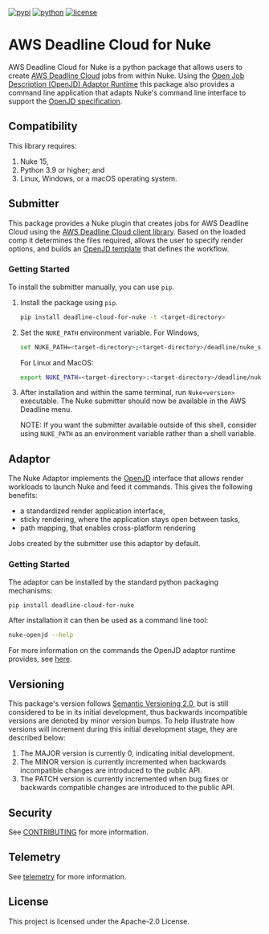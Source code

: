 [![pypi](https://img.shields.io/pypi/v/deadline-cloud-for-nuke.svg?style=flat)](https://pypi.python.org/pypi/deadline-cloud-for-nuke)
[![python](https://img.shields.io/pypi/pyversions/deadline-cloud-for-nuke.svg?style=flat)](https://pypi.python.org/pypi/deadline-cloud-for-nuke)
[![license](https://img.shields.io/pypi/l/deadline-cloud-for-nuke.svg?style=flat)](https://github.com/aws-deadline/deadline-cloud-for-nuke/blob/mainline/LICENSE)

# AWS Deadline Cloud for Nuke

AWS Deadline Cloud for Nuke is a python package that allows users to create [AWS Deadline Cloud][deadline-cloud] jobs from within Nuke. Using the [Open Job Description (OpenJD) Adaptor Runtime][openjd-adaptor-runtime] this package also provides a command line application that adapts Nuke's command line interface to support the [OpenJD specification][openjd].

[deadline-cloud]: https://docs.aws.amazon.com/deadline-cloud/latest/userguide/what-is-deadline-cloud.html
[deadline-cloud-client]: https://github.com/aws-deadline/deadline-cloud
[openjd]: https://github.com/OpenJobDescription/openjd-specifications/wiki
[openjd-adaptor-runtime]: https://github.com/OpenJobDescription/openjd-adaptor-runtime-for-python
[openjd-adaptor-runtime-lifecycle]: https://github.com/OpenJobDescription/openjd-adaptor-runtime-for-python/blob/release/README.md#adaptor-lifecycle

## Compatibility

This library requires:

1. Nuke 15,
1. Python 3.9 or higher; and
1. Linux, Windows, or a macOS operating system.

## Submitter

This package provides a Nuke plugin that creates jobs for AWS Deadline Cloud using the [AWS Deadline Cloud client library][deadline-cloud-client]. Based on the loaded comp it determines the files required, allows the user to specify render options, and builds an [OpenJD template][openjd] that defines the workflow.

### Getting Started

To install the submitter manually, you can use `pip`.

1. Install the package using `pip`.
    ```sh
    pip install deadline-cloud-for-nuke -t <target-directory>
    ```

2. Set the `NUKE_PATH` environment variable.
    For Windows,
    ```sh
    set NUKE_PATH=<target-directory>;<target-directory>/deadline/nuke_submitter
    ```

    For Linux and MacOS:
    ```sh
    export NUKE_PATH=<target-directory>:<target-directory>/deadline/nuke_submitter
    ```

3. After installation and within the same terminal, run `Nuke<version>` executable. The Nuke submitter should now be available in the AWS Deadline menu.

    NOTE: If you want the submitter available outside of this shell, consider using `NUKE_PATH` as an environment variable rather than a shell variable.

## Adaptor

The Nuke Adaptor implements the [OpenJD][openjd-adaptor-runtime] interface that allows render workloads to launch Nuke and feed it commands. This gives the following benefits:
* a standardized render application interface,
* sticky rendering, where the application stays open between tasks,
* path mapping, that enables cross-platform rendering

Jobs created by the submitter use this adaptor by default.

### Getting Started

The adaptor can be installed by the standard python packaging mechanisms:
```sh
pip install deadline-cloud-for-nuke
```

After installation it can then be used as a command line tool:
```sh
nuke-openjd --help
```

For more information on the commands the OpenJD adaptor runtime provides, see [here][openjd-adaptor-runtime-lifecycle].

## Versioning

This package's version follows [Semantic Versioning 2.0](https://semver.org/), but is still considered to be in its 
initial development, thus backwards incompatible versions are denoted by minor version bumps. To help illustrate how
versions will increment during this initial development stage, they are described below:

1. The MAJOR version is currently 0, indicating initial development. 
2. The MINOR version is currently incremented when backwards incompatible changes are introduced to the public API. 
3. The PATCH version is currently incremented when bug fixes or backwards compatible changes are introduced to the public API. 

## Security

See [CONTRIBUTING](https://github.com/aws-deadline/deadline-cloud-for-nuke/blob/release/CONTRIBUTING.md#security-issue-notifications) for more information.

## Telemetry

See [telemetry](https://github.com/aws-deadline/deadline-cloud-for-nuke/blob/release/docs/telemetry.md) for more information.

## License

This project is licensed under the Apache-2.0 License.
